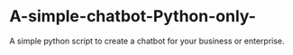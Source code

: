 # A-simple-chatbot-Python-only-
A simple python script to create a chatbot for your business or enterprise.
